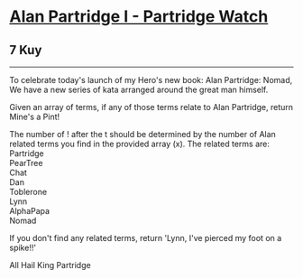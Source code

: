 <h1><a href="https://www.codewars.com/kata/5808c8eff0ed4210de000008">Alan Partridge I - Partridge Watch</a></h1>
<h2>7 Kuy</h2>
<hr>
<p>To celebrate today's launch of my Hero's new book: Alan Partridge: Nomad,
We have a new series of kata arranged around the great man himself.</p>
<p>Given an array of terms, if any of those terms relate to Alan Partridge, return Mine's a Pint!</p>
The number of ! after the t should be determined by the number of Alan related terms you find in the provided array (x). 
The related terms are:<br>
Partridge<br>
PearTree<br>
Chat<br>
Dan<br>
Toblerone<br>
Lynn<br>
AlphaPapa<br>
Nomad<br>
<p>If you don't find any related terms, return 'Lynn, I've pierced my foot on a spike!!'</p>
<p>All Hail King Partridge</p>